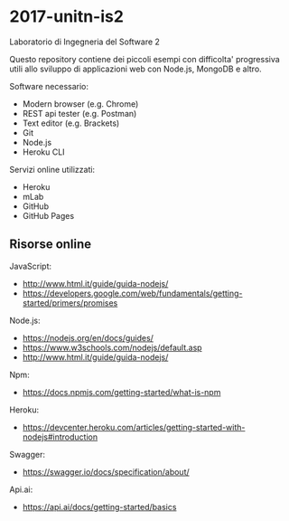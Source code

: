 # 2017-unitn-is2
Laboratorio di Ingegneria del Software 2

Questo repository contiene dei piccoli esempi con difficolta' progressiva utili allo sviluppo di applicazioni web con Node.js, MongoDB e altro.

Software necessario:
- Modern browser (e.g. Chrome)
- REST api tester (e.g. Postman)
- Text editor (e.g. Brackets)
- Git
- Node.js
- Heroku CLI

Servizi online utilizzati:
- Heroku
- mLab
- GitHub
- GitHub Pages

## Risorse online

JavaScript:
- http://www.html.it/guide/guida-nodejs/
- https://developers.google.com/web/fundamentals/getting-started/primers/promises

Node.js:
- https://nodejs.org/en/docs/guides/
- https://www.w3schools.com/nodejs/default.asp
- http://www.html.it/guide/guida-nodejs/

Npm:
- https://docs.npmjs.com/getting-started/what-is-npm

Heroku:
- https://devcenter.heroku.com/articles/getting-started-with-nodejs#introduction

Swagger:
- https://swagger.io/docs/specification/about/

Api.ai:
- https://api.ai/docs/getting-started/basics
